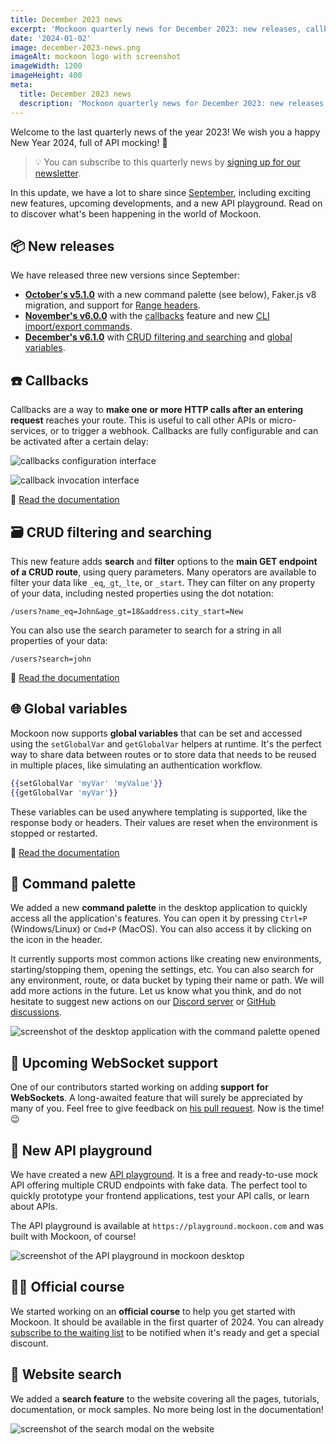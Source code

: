 ```yaml
---
title: December 2023 news
excerpt: 'Mockoon quarterly news for December 2023: new releases, callbacks, global variables, API playground, and more.'
date: '2024-01-02'
image: december-2023-news.png
imageAlt: mockoon logo with screenshot
imageWidth: 1200
imageHeight: 400
meta:
  title: December 2023 news
  description: 'Mockoon quarterly news for December 2023: new releases, callbacks, global variables, API playground, and more.'
---
```


Welcome to the last quarterly news of the year 2023! We wish you a happy New Year 2024, full of API mocking! 🎉

> 💡 You can subscribe to this quarterly news by [signing up for our newsletter](/newsletter/).

In this update, we have a lot to share since [September](/blog/september-2023-news/), including exciting new features, upcoming developments, and a new API playground. Read on to discover what's been happening in the world of Mockoon.

## 📦 New releases

We have released three new versions since September:

- **[October's v5.1.0](/releases/5.1.0/)** with a new command palette (see below), Faker.js v8 migration, and support for [Range headers](/docs/latest/response-configuration/file-serving/#serving-a-range-of-bytes-from-a-file).
- **[November's v6.0.0](/releases/6.0.0/)** with the [callbacks](/docs/latest/callbacks/overview/) feature and new [CLI import/export commands](https://github.com/mockoon/mockoon/tree/main/packages/cli#import-command).
- **[December's v6.1.0](/releases/6.1.0/)** with [CRUD filtering and searching](/docs/latest/api-endpoints/crud-routes/#filtering-sorting-and-pagination-on-the-main-get-route) and [global variables](/docs/latest/global-variables/overview/).

## ☎️ Callbacks

Callbacks are a way to **make one or more HTTP calls after an entering request** reaches your route. This is useful to call other APIs or micro-services, or to trigger a webhook. Callbacks are fully configurable and can be activated after a certain delay:

![callbacks configuration interface](/images/blog/december-2023-news/callbacks-configuration-interface.png)

![callback invocation interface](/images/blog/december-2023-news/callbacks-invocation-interface.png)

📘&nbsp;[Read the documentation](/docs/latest/callbacks/overview/)

## 🗃️ CRUD filtering and searching

This new feature adds **search** and **filter** options to the **main GET endpoint of a CRUD route**, using query parameters. Many operators are available to filter your data like `_eq`,`_gt`,`_lte`, or `_start`. They can filter on any property of your data, including nested properties using the dot notation:

`/users?name_eq=John&age_gt=18&address.city_start=New`

You can also use the search parameter to search for a string in all properties of your data:

`/users?search=john`

📘&nbsp;[Read the documentation](/docs/latest/api-endpoints/crud-routes/#filtering-sorting-and-pagination-on-the-main-get-route)

## 🌐 Global variables

Mockoon now supports **global variables** that can be set and accessed using the `setGlobalVar` and `getGlobalVar` helpers at runtime. It's the perfect way to share data between routes or to store data that needs to be reused in multiple places, like simulating an authentication workflow.

```handlebars
{{setGlobalVar 'myVar' 'myValue'}}
{{getGlobalVar 'myVar'}}
```

These variables can be used anywhere templating is supported, like the response body or headers. Their values are reset when the environment is stopped or restarted.

📘&nbsp;[Read the documentation](/docs/latest/global-variables/overview/)

## 🎨 Command palette

We added a new **command palette** in the desktop application to quickly access all the application's features. You can open it by pressing `Ctrl+P` (Windows/Linux) or `Cmd+P` (MacOS). You can also access it by clicking on the icon in the header.

It currently supports most common actions like creating new environments, starting/stopping them, opening the settings, etc. You can also search for any environment, route, or data bucket by typing their name or path. We will add more actions in the future. Let us know what you think, and do not hesitate to suggest new actions on our [Discord server](https://discord.gg/FtJjkejKGp) or [GitHub discussions](https://github.com/mockoon/mockoon/discussions).

![screenshot of the desktop application with the command palette opened](/images/blog/december-2023-news/command-palette.png)

## 🔌 Upcoming WebSocket support

One of our contributors started working on adding **support for WebSockets**. A long-awaited feature that will surely be appreciated by many of you.
Feel free to give feedback on [his pull request](https://github.com/mockoon/mockoon/pull/1214). Now is the time! 😉

## 🛝 New API playground

We have created a new [API playground](https://mockoon.com/playground/). It is a free and ready-to-use mock API offering multiple CRUD endpoints with fake data. The perfect tool to quickly prototype your frontend applications, test your API calls, or learn about APIs.

The API playground is available at `https://playground.mockoon.com` and was built with Mockoon, of course!

![screenshot of the API playground in mockoon desktop](/images/blog/december-2023-news/creating-crud-endpoints-mockoon-desktop.png)

## 🧑‍🏫 Official course

We started working on an **official course** to help you get started with Mockoon. It should be available in the first quarter of 2024.
You can already [subscribe to the waiting list](/course/) to be notified when it's ready and get a special discount.

## 🔎 Website search

We added a **search feature** to the website covering all the pages, tutorials, documentation, or mock samples. No more being lost in the documentation!

![screenshot of the search modal on the website](/images/blog/december-2023-news/website-search.png)
